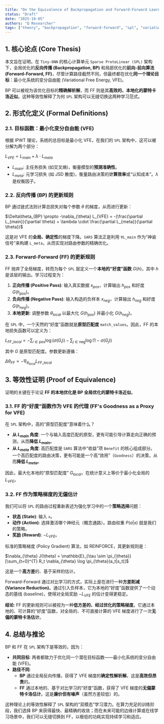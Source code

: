 ```yaml
---
title: "On the Equivalence of Backpropagation and Forward-Forward Learning in Sparse ProtoLinear (SPL) Architecture"
status: "Draft"
date: "2025-10-05"
authors: "Ω Researcher"
tags: ["theory", "backpropagation", "forward-forward", "spl", "variational-inference", "policy-gradient"]
---
```


## 1. 核心论点 (Core Thesis)

本文旨在证明，在 `Tiny-ONN` 的核心计算单元 `Sparse ProtoLinear (SPL)` 架构下，全局优化的**反向传播 (Backpropagation, BP)** 和局部优化的**前向-前向算法 (Forward-Forward, FF)**，尽管计算路径截然不同，但最终都在优化**同一个理论目标**：最小化系统的变分自由能 (Variational Free Energy, VFE)。

BP 可以被视为该优化目标的**精确解析解**，而 FF 则是其**高效的、本地化的蒙特卡洛近似**。这种等效性解释了为何 `SPL` 架构可以无缝切换这两种学习范式。

## 2. 形式化定义 (Formal Definitions)

### 2.1. 目标函数：最小化变分自由能 (VFE)

根据 IPWT 理论，系统的总目标是最小化 VFE，在我们的 `SPL` 架构中，这可以被分解为两个部分：

$L_{VFE} = L_{main} + \lambda \cdot L_{meta}$

- $L_{main}$: 主任务损失 (如交叉熵)，衡量模型的**预测准确性**。
- $L_{meta}$: 元学习损失 (如 JSD 散度)，衡量路由决策的**计算效率**或“认知成本”。$\lambda$ 是权衡因子。

### 2.2. 反向传播 (BP) 的更新规则

BP 通过链式法则计算总损失对每个参数 $\theta$ 的梯度，从而进行更新：

$\Delta\theta_{BP} \propto -\nabla_{\theta} L_{VFE} = -(\frac{\partial L_{main}}{\partial \theta} + \lambda \cdot \frac{\partial L_{meta}}{\partial \theta})$

这是对 VFE 的**全局、确定性**的梯度下降。`SARS` 算法正是利用 `∇L_main` 作为“神谕信号”来构建 `L_meta`，从而实现对路由参数的精确优化。

### 2.3. Forward-Forward (FF) 的更新规则

FF 抛弃了全局梯度，转而为每个 `SPL` 层定义一个**本地的“好度”函数** $G(h)$，其中 $h$ 是该层的输出。学习过程变为：

1. **正向传播 (Positive Pass)**: 输入真实数据 $x_{pos}$，计算输出 $h_{pos}$ 和好度 $G(h_{pos})$。
2. **负向传播 (Negative Pass)**: 输入构造的负样本 $x_{neg}$，计算输出 $h_{neg}$ 和好度 $G(h_{neg})$。
3. **本地更新**: 调整参数 $\theta_{local}$ 以最大化 $G(h_{pos})$ 并最小化 $G(h_{neg})$。

在 `SPL` 中，一个天然的“好度”函数就是**原型匹配度** `match_values`。因此，FF 的本地损失函数可以定义为：

$L_{FF\_local} = -\sum_{i \in \text{pos}} \log(\sigma(G_i)) - \sum_{j \in \text{neg}} \log(1 - \sigma(G_j))$

其中 $G$ 是原型匹配度。参数更新遵循：

$\Delta\theta_{FF} \propto -\nabla_{\theta_{local}} L_{FF\_local}$

## 3. 等效性证明 (Proof of Equivalence)

证明的关键在于论证 **FF 的本地优化是 BP 全局优化的蒙特卡洛近似**。

### 3.1. FF 的“好度”函数作为 VFE 的代理 (FF's Goodness as a Proxy for VFE)

在 `SPL` 架构中，高的“原型匹配度”意味着什么？

- **从 $L_{main}$ 角度**: 一个与输入高度匹配的原型，更有可能引导计算走向正确的预测，从而**降低 $L_{main}$**。
- **从 $L_{meta}$ 角度**: 高匹配度是 `SARS` 算法中“收益”项 `Benefit` 的核心组成部分。一个高匹配度的路由决策，更有可能是一个高“效用”（`Goodness`）的决策，从而**降低 $L_{meta}$**。

因此，最大化本地的“原型匹配度” $G_{local}$，在统计意义上等价于最小化全局的 $L_{VFE}$。

### 3.2. FF 作为策略梯度的无偏估计

我们可以将 `SPL` 的路由过程重新表述为强化学习中的一个**策略选择**问题：

- **状态 (State)**: 输入 `x`。
- **动作 (Action)**: 选择激活哪个神经元（概念通路）。路由权重 $P(a|s)$ 就是我们的策略。
- **奖励 (Reward)**: $-L_{VFE}$。

标准的策略梯度 (Policy Gradient) 算法，如 REINFORCE，其更新规则是：

$\nabla_{\theta} J(\theta) = \mathbb{E}_{\tau \sim \pi_{\theta}}[\sum_{t=0}^{T} R_t \nabla_{\theta} \log \pi_{\theta}(a_t|s_t)]$

这是一个**高方差**的、基于采样的估计。

Forward-Forward 通过对比学习的方式，实际上是在进行一种**方差削减 (Variance Reduction)**。通过引入负样本，它为本地的“好度”函数提供了一个动态的基线 (baseline)，使得对全局奖励 $-L_{VFE}$ 的估计变得更稳定。

**结论**: FF 的更新规则可以被视为一种**低方差的、经过优化的策略梯度**。它通过本地的、可计算的“好度”函数，对全局的、不可直接计算的 VFE 梯度进行了一次**无偏的蒙特卡洛估计**。

## 4. 总结与推论

BP 和 FF 在 `SPL` 架构下是等效的，因为：

- **共同目标**: 两者都致力于优化同一个潜在目标函数——最小化系统的变分自由能 (VFE)。
- **路径不同**:
  - **BP** 通过全局反向传播，获得了 VFE 梯度的**确定性解析解**。这是**高效但昂贵**的。
  - **FF** 通过本地的、基于对比学习的“好度”函数，获得了 VFE 梯度的**无偏蒙特卡洛估计**。这是**廉价但有噪声**（虽然方差较低）的。

这种理论上的等效性解释了 `SPL` 架构的“双模态”学习潜力。在算力充足的训练阶段，我们选择 BP 来获得最快、最精确的收敛；而在未来可能的边缘计算或在线学习场景中，我们可以无缝切换到 FF，以极低的功耗实现持续学习和适应。
